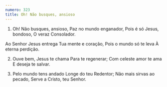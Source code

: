 ```yaml
---
numero: 323
title: Oh! Não busques, ansioso
---
```

1. Oh! Não busques, ansioso,
Paz no mundo enganador,
Pois é só Jesus, bondoso,
O veraz Consolador.

Ao Senhor Jesus entrega
Tua mente e coração,
Pois o mundo só te leva
À eterna perdição.

2. Ouve bem, Jesus te chama
Para te regenerar;
Com celeste amor te ama
E deseja te salvar.

3. Pelo mundo tens andado
Longe do teu Redentor;
Não mais sirvas ao pecado,
Serve a Cristo, teu Senhor.
